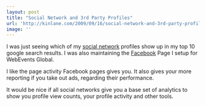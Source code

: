 ```yaml
---
layout: post
title: "Social Network and 3rd Party Profiles"
url: 'http://kinlane.com/2009/09/16/social-network-and-3rd-party-profiles/'
image: ''
---
```


I was just seeing which of my [social network][1] profiles show up in my top 10 google search results. I was also maintaining the [Facebook][2] Page I setup for WebEvents Global.

I like the page activity Facebook pages gives you. It also gives your more reporting if you take out ads, regarding their performance.

It would be nice if all social networks give you a base set of analytics to show you profile view counts, your profile activity and other tools.

   [1]: http://en.wikipedia.org/wiki/Social_network (Social network)
   [2]: http://facebook.com (Facebook)
